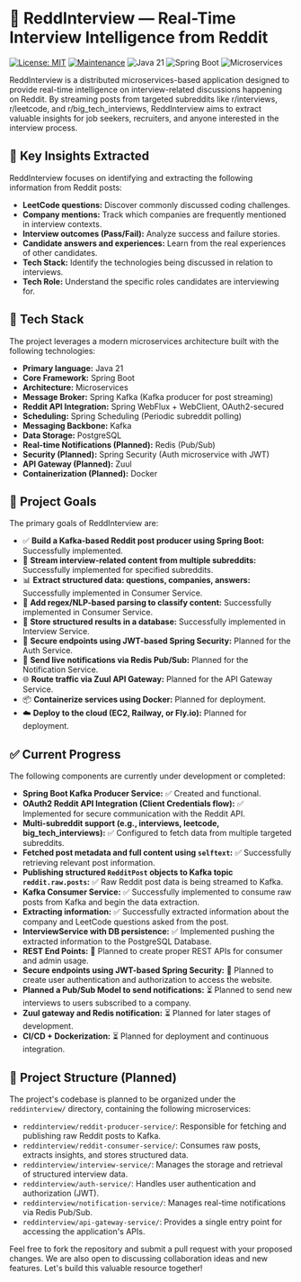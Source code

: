 # 🧠 ReddInterview — Real-Time Interview Intelligence from Reddit

[![License: MIT](https://img.shields.io/badge/License-MIT-yellow.svg)](https://opensource.org/licenses/MIT)
[![Maintenance](https://img.shields.io/badge/Maintained%3F-yes-green.svg)](https://github.com/your-github-username/ReddInterview/graphs/commit-activity)
![Java 21](https://img.shields.io/badge/Java-21-orange.svg)
![Spring Boot](https://img.shields.io/badge/Spring%20Boot-3.x-brightgreen.svg)
![Microservices](https://img.shields.io/badge/Microservices-Architecture-blueviolet.svg)

ReddInterview is a distributed microservices-based application designed to provide real-time intelligence on interview-related discussions happening on Reddit. By streaming posts from targeted subreddits like r/interviews, r/leetcode, and r/big_tech_interviews, ReddInterview aims to extract valuable insights for job seekers, recruiters, and anyone interested in the interview process.

## 🧩 Key Insights Extracted

ReddInterview focuses on identifying and extracting the following information from Reddit posts:

* **LeetCode questions:** Discover commonly discussed coding challenges.
* **Company mentions:** Track which companies are frequently mentioned in interview contexts.
* **Interview outcomes (Pass/Fail):** Analyze success and failure stories.
* **Candidate answers and experiences:** Learn from the real experiences of other candidates.
* **Tech Stack:** Identify the technologies being discussed in relation to interviews.
* **Tech Role:** Understand the specific roles candidates are interviewing for.

## 🚀 Tech Stack

The project leverages a modern microservices architecture built with the following technologies:

* **Primary language:** Java 21
* **Core Framework:** Spring Boot
* **Architecture:** Microservices
* **Message Broker:** Spring Kafka (Kafka producer for post streaming)
* **Reddit API Integration:** Spring WebFlux + WebClient, OAuth2-secured
* **Scheduling:** Spring Scheduling (Periodic subreddit polling)
* **Messaging Backbone:** Kafka
* **Data Storage:** PostgreSQL
* **Real-time Notifications (Planned):** Redis (Pub/Sub)
* **Security (Planned):** Spring Security (Auth microservice with JWT)
* **API Gateway (Planned):** Zuul
* **Containerization (Planned):** Docker

## 🎯 Project Goals

The primary goals of ReddInterview are:

* ✅ **Build a Kafka-based Reddit post producer using Spring Boot:** Successfully implemented.
* 🔄 **Stream interview-related content from multiple subreddits:** Successfully implemented for specified subreddits.
* 📊 **Extract structured data: questions, companies, answers:** Successfully implemented in Consumer Service.
* 🧠 **Add regex/NLP-based parsing to classify content:** Successfully implemented in Consumer Service.
* 💾 **Store structured results in a database:** Successfully implemented in Interview Service.
* 🔐 **Secure endpoints using JWT-based Spring Security:** Planned for the Auth Service.
* 📢 **Send live notifications via Redis Pub/Sub:** Planned for the Notification Service.
* 🌐 **Route traffic via Zuul API Gateway:** Planned for the API Gateway Service.
* 📦 **Containerize services using Docker:** Planned for deployment.
* ☁️ **Deploy to the cloud (EC2, Railway, or Fly.io):** Planned for deployment.

## ✅ Current Progress

The following components are currently under development or completed:

* **Spring Boot Kafka Producer Service:** ✅ Created and functional.
* **OAuth2 Reddit API Integration (Client Credentials flow):** ✅ Implemented for secure communication with the Reddit API.
* **Multi-subreddit support (e.g., interviews, leetcode, big\_tech\_interviews):** ✅ Configured to fetch data from multiple targeted subreddits.
* **Fetched post metadata and full content using `selftext`:** ✅ Successfully retrieving relevant post information.
* **Publishing structured `RedditPost` objects to Kafka topic `reddit.raw.posts`:** ✅ Raw Reddit post data is being streamed to Kafka.
* **Kafka Consumer Service:** ✅ Successfully implemented to consume raw posts from Kafka and begin the data extraction.
* **Extracting information:** ✅ Successfully extracted information about the company and LeetCode questions asked from the post.
* **InterviewService with DB persistence:** ✅ Implemented pushing the extracted information to the PostgreSQL Database.
* **REST End Points:** 🚧 Planned to create proper REST APIs for consumer and admin usage.
* **Secure endpoints using JWT-based Spring Security:** 🚧 Planned to create user authentication and authorization to access the website.
* **Planned a Pub/Sub Model to send notifications:** ⏳ Planned to send new interviews to users subscribed to a company.
* **Zuul gateway and Redis notification:** ⏳ Planned for later stages of development.
* **CI/CD + Dockerization:** ⏳ Planned for deployment and continuous integration.

## 📂 Project Structure (Planned)

The project's codebase is planned to be organized under the `reddinterview/` directory, containing the following microservices:

* `reddinterview/reddit-producer-service/`: Responsible for fetching and publishing raw Reddit posts to Kafka.
* `reddinterview/reddit-consumer-service/`: Consumes raw posts, extracts insights, and stores structured data.
* `reddinterview/interview-service/`: Manages the storage and retrieval of structured interview data.
* `reddinterview/auth-service/`: Handles user authentication and authorization (JWT).
* `reddinterview/notification-service/`: Manages real-time notifications via Redis Pub/Sub.
* `reddinterview/api-gateway-service/`: Provides a single entry point for accessing the application's APIs.

Feel free to fork the repository and submit a pull request with your proposed changes. We are also open to discussing collaboration ideas and new features. Let's build this valuable resource together!
